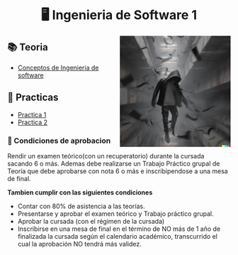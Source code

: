 <h1 align="center"> 🖥️ Ingenieria de Software 1</h1>
<p><img width="250" align='right' src="Img/1.png"></p>


## 📚 Teoria

- [Conceptos de Ingenieria de software](/Documentos/Conceptos.md)

## 🔨 Practicas

- [Practica 1](/Documentos/Practica1.md)
- [Practica 2](/Documentos/Practica2.md)

### 📝 Condiciones de aprobacion

Rendir un examen teórico(con un recuperatorio) durante la cursada sacando 6 o más. Ademas debe realizarse un Trabajo Práctico grupal de Teoría que debe aprobarse con nota 6 o más e inscribipendose a una mesa de final.

**Tambien cumplir con las siguientes condiciones**
- Contar con 80% de asistencia a las teorías.
- Presentarse y aprobar el examen teórico y Trabajo práctico grupal.
- Aprobar la cursada (con el régimen de la cursada)
- Inscribirse en una mesa de final en el término de NO más de 1 año de finalizada la cursada según el calendario académico, transcurrido el cual la aprobación NO tendrá más validez.